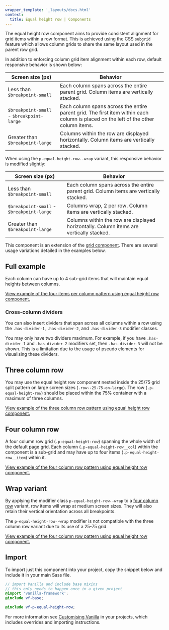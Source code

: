 ```yaml
---
wrapper_template: '_layouts/docs.html'
context:
  title: Equal height row | Components
---
```


The equal height row component aims to provide consistent alignment for grid
items within a row format. This is achieved using the CSS `subgrid` feature
which allows column grids to share the same layout used in the parent row grid.

In addition to enforcing column grid item alignment within each row, default
responsive behavior is shown below:

| Screen size (px)                          | Behavior                                                                                                                            |
| ----------------------------------------- | ----------------------------------------------------------------------------------------------------------------------------------- |
| Less than `$breakpoint-small`             | Each column spans across the entire parent grid. Column items are vertically stacked.                                               |
| `$breakpoint-small` - `$breakpoint-large` | Each column spans across the entire parent grid. The first item within each column is placed on the left of the other column items. |
| Greater than `$breakpoint-large`          | Columns within the row are displayed horizontally. Column items are vertically stacked.                                             |

When using the `p-equal-height-row--wrap` variant, this responsive behavior is
modified slightly:

| Screen size (px)                          | Behavior                                                                                |
| ----------------------------------------- | --------------------------------------------------------------------------------------- |
| Less than `$breakpoint-small`             | Each column spans across the entire parent grid. Column items are vertically stacked.   |
| `$breakpoint-small` - `$breakpoint-large` | Columns wrap, 2 per row. Column items are vertically stacked.                           |
| Greater than `$breakpoint-large`          | Columns within the row are displayed horizontally. Column items are vertically stacked. |

This component is an extension of the [grid component](/docs/patterns/grid).
There are several usage variations detailed in the examples below.

## Full example

Each column can have up to 4 sub-grid items that will maintain equal heights
between columns.

<div class="embedded-example">
  <a href="/docs/examples/patterns/equal-height-row/4-items-per-column/" class="js-example">
    View example of the four items per column pattern using equal height row component.
  </a>
</div>

### Cross-column dividers

You can also insert dividers that span across all columns within a row using the
`.has-divider-1`, `.has-divider-2`, and `.has-divider-3` modifier classes.

<div class="p-notification--caution">
  <div class="p-notification__content">
    <p class="p-notification__message">
      You may only have two dividers maximum. For example, if you have
      <code>.has-divider-1</code> and <code>.has-divider-2</code> modifiers set,
      then <code>.has-divider-3</code> will not be shown. This is a limitation
      due to the usage of pseudo elements for visualising these dividers.
    </p>
  </div>
</div>

## Three column row

You may use the equal height row component nested inside the 25/75 grid split
pattern on large screen sizes (`.row--25-75-on-large`). The row
(`.p-equal-height-row`) should be placed within the 75% container with a maximum
of three columns.

<div class="embedded-example">
  <a href="/docs/examples/patterns/equal-height-row/3-column-row/" class="js-example">
    View example of the three column row pattern using equal height row component.
  </a>
</div>

## Four column row

A four column row grid (`.p-equal-height-row`) spanning the whole width of the
default page grid. Each column (`.p-equal-height-row__col`) within the component
is a sub-grid and may have up to four items (`.p-equal-height-row__item`) within
it.

<div class="embedded-example">
  <a href="/docs/examples/patterns/equal-height-row/default/" class="js-example">
    View example of the four column row pattern using equal height row component.
  </a>
</div>

## Wrap variant

By applying the modifier class `p-equal-height-row--wrap` to a
[four column row](#four-column-row) variant, row items will wrap at medium
screen sizes. They will also retain their vertical orientation across all
breakpoints.

<div class="p-notification--caution">
  <div class="p-notification__content">
    <p class="p-notification__message">
      The <code>p-equal-height-row--wrap</code> modifier is not compatible with
      the three column row variant due to its use of a 25-75 grid.
    </p>
  </div>
</div>

<div class="embedded-example">
  <a href="/docs/examples/patterns/equal-height-row/4-items-per-column-wrap/" class="js-example">
    View example of the four column row pattern using equal height row component.
  </a>
</div>

## Import

To import just this component into your project, copy the snippet below and
include it in your main Sass file.

```scss
// import Vanilla and include base mixins
// this only needs to happen once in a given project
@import 'vanilla-framework';
@include vf-base;

@include vf-p-equal-height-row;
```

For more information see [Customising Vanilla](/docs/customising-vanilla/) in
your projects, which includes overrides and importing instructions.
